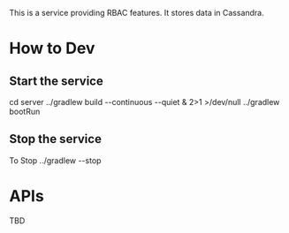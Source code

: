 This is a service providing RBAC features. It stores data in Cassandra.
# How to Dev

## Start the service
cd server
../gradlew build --continuous --quiet & 2>1 >/dev/null
../gradlew bootRun

## Stop the service
To Stop
../gradlew --stop

# APIs 
TBD